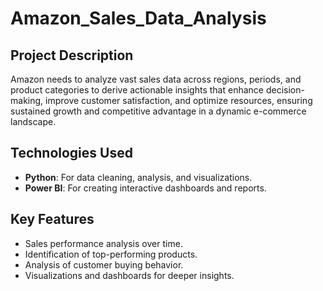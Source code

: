 # Amazon_Sales_Data_Analysis

## Project Description
Amazon needs to analyze vast sales data across regions, periods, and product categories to derive actionable insights that enhance decision-making, improve customer satisfaction, and optimize resources, ensuring sustained growth and competitive advantage in a dynamic e-commerce landscape.

## Technologies Used
- **Python**: For data cleaning, analysis, and visualizations.
- **Power BI**: For creating interactive dashboards and reports.

## Key Features
- Sales performance analysis over time.
- Identification of top-performing products.
- Analysis of customer buying behavior.
- Visualizations and dashboards for deeper insights.
